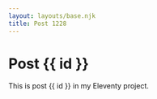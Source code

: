 ```yaml
---
layout: layouts/base.njk
title: Post 1228
---
```


# Post {{ id }}

This is post {{ id }} in my Eleventy project.
